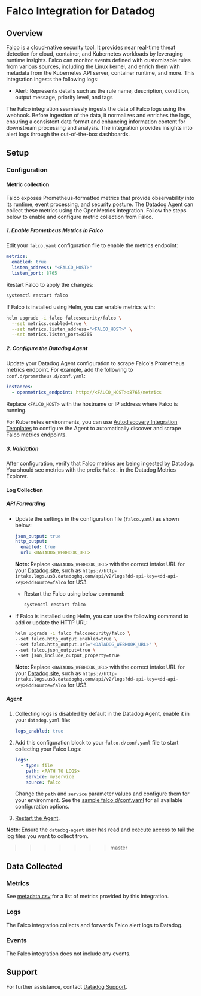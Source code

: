 # Falco Integration for Datadog

## Overview

[Falco][1] is a cloud-native security tool. It provides near real-time threat detection for cloud, container, and Kubernetes workloads by leveraging runtime insights. Falco can monitor events defined with customizable rules from various sources, including the Linux kernel, and enrich them with metadata from the Kubernetes API server, container runtime, and more.
This integration ingests the following logs:

- Alert: Represents details such as the rule name, description, condition, output message, priority level, and tags

The Falco integration seamlessly ingests the data of Falco logs using the webhook. Before ingestion of the data, it normalizes and enriches the logs, ensuring a consistent data format and enhancing information content for downstream processing and analysis. The integration provides insights into alert logs through the out-of-the-box dashboards.

## Setup

### Configuration

#### Metric collection

Falco exposes Prometheus-formatted metrics that provide observability into its runtime, event processing, and security posture. The Datadog Agent can collect these metrics using the OpenMetrics integration. Follow the steps below to enable and configure metric collection from Falco.

##### 1. Enable Prometheus Metrics in Falco

Edit your `falco.yaml` configuration file to enable the metrics endpoint:

```yaml
metrics:
  enabled: true
  listen_address: "<FALCO_HOST>"
  listen_port: 8765
```

Restart Falco to apply the changes:

```bash
systemctl restart falco
```

If Falco is installed using Helm, you can enable metrics with:

```bash
helm upgrade -i falco falcosecurity/falco \
  --set metrics.enabled=true \
  --set metrics.listen_address="<FALCO_HOST>" \
  --set metrics.listen_port=8765
```

##### 2. Configure the Datadog Agent

Update your Datadog Agent configuration to scrape Falco's Prometheus metrics endpoint. For example, add the following to `conf.d/prometheus.d/conf.yaml`:

```yaml
instances:
  - openmetrics_endpoint: http://<FALCO_HOST>:8765/metrics
```

Replace `<FALCO_HOST>` with the hostname or IP address where Falco is running.

For Kubernetes environments, you can use [Autodiscovery Integration Templates][6] to configure the Agent to automatically discover and scrape Falco metrics endpoints.

##### 3. Validation

After configuration, verify that Falco metrics are being ingested by Datadog. You should see metrics with the prefix `falco.` in the Datadog Metrics Explorer.

#### Log Collection

<!-- xxx tabs xxx -->
<!-- xxx tab "API Forwarding" xxx -->
##### API Forwarding
- Update the settings in the configuration file (`falco.yaml`) as shown below:

  ```yaml
  json_output: true
  http_output:
    enabled: true
    url: <DATADOG_WEBHOOK_URL> 
  ```
  
  **Note:** Replace `<DATADOG_WEBHOOK_URL>` with the correct intake URL for your [Datadog site][7], such as `https://http-intake.logs.us3.datadoghq.com/api/v2/logs?dd-api-key=<dd-api-key>&ddsource=falco` for US3. 

  - Restart the Falco using below command:

    ```bash
    systemctl restart falco
    ```

- If Falco is installed using Helm, you can use the following command to add or update the HTTP URL:

  ```bash
  helm upgrade -i falco falcosecurity/falco \
  --set falco.http_output.enabled=true \
  --set falco.http_output.url="<DATADOG_WEBHOOK_URL>" \
  --set falco.json_output=true \
  --set json_include_output_property=true
  ```

  **Note:** Replace `<DATADOG_WEBHOOK_URL>` with the correct intake URL for your [Datadog site][7], such as `https://http-intake.logs.us3.datadoghq.com/api/v2/logs?dd-api-key=<dd-api-key>&ddsource=falco` for US3. 

<!-- xxz tab xxx -->
<!-- xxx tab "Agent" xxx -->
##### Agent
1. Collecting logs is disabled by default in the Datadog Agent, enable it in your `datadog.yaml` file:

   ```yaml
   logs_enabled: true
   ```

2. Add this configuration block to your `falco.d/conf.yaml` file to start collecting your Falco Logs:

   ```yaml
   logs:
     - type: file
       path: <PATH TO LOGS>
       service: myservice
       source: falco
   ```

    Change the `path` and `service` parameter values and configure them for your environment. See the [sample falco.d/conf.yaml][4] for all available configuration options.

3. [Restart the Agent][5].

**Note**: Ensure the `datadog-agent` user has read and execute access to tail the log files you want to collect from.
<!-- xxz tab xxx -->
<!-- xxz tabs xxx -->
>>>>>>> master

## Data Collected

### Metrics

See [metadata.csv][3] for a list of metrics provided by this integration.

### Logs

The Falco integration collects and forwards Falco alert logs to Datadog.

### Events

The Falco integration does not include any events.

## Support

For further assistance, contact [Datadog Support][2].

[1]: https://falco.org/docs/getting-started/
[2]: https://docs.datadoghq.com/help/
[3]: https://github.com/DataDog/integrations-core/blob/master/falco/metadata.csv
[4]: https://github.com/DataDog/integrations-core/blob/master/falco/datadog_checks/falco/data/conf.yaml.example
[5]: https://docs.datadoghq.com/agent/configuration/agent-commands/#start-stop-and-restart-the-agent
[6]: https://docs.datadoghq.com/containers/kubernetes/integrations/
[7]: https://docs.datadoghq.com/getting_started/site/#access-the-datadog-site

